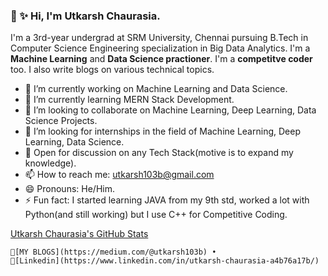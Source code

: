 ### 👋 ✨ Hi, I'm Utkarsh Chaurasia.


I'm a 3rd-year undergrad at SRM University, Chennai pursuing B.Tech in Computer Science Engineering specialization in Big Data Analytics. I'm a **Machine Learning** and **Data Science practioner**. I'm a **competitve coder** too. I also write blogs on various technical topics.

- 🔭 I’m currently working on Machine Learning and Data Science.
- 🌱 I’m currently learning MERN Stack Development.
- 👯 I’m looking to collaborate on Machine Learning, Deep Learning, Data Science Projects.
- 🤔 I’m looking for internships in the field of Machine Learning, Deep Learning, Data Science.
- 💬 Open for discussion on any Tech Stack(motive is to expand my knowledge). 
- 📫 How to reach me: utkarsh103b@gmail.com
- 😄 Pronouns: He/Him.
- ⚡ Fun fact: I started learning JAVA from my 9th std, worked a lot with Python(and still working) but I use C++ for Competitive Coding.

[Utkarsh Chaurasia's GitHub Stats](https://github-readme-stats.vercel.app/api?username=UtkarshChaurasia&show_icons=true&hide_border=true)
    
    📝[MY BLOGS](https://medium.com/@utkarsh103b) • 
 	🔗[Linkedin](https://www.linkedin.com/in/utkarsh-chaurasia-a4b76a17b/)

